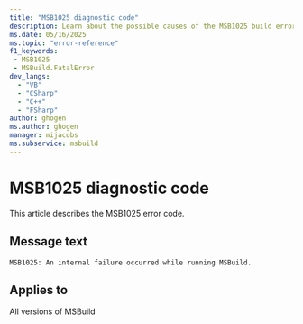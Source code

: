 ```yaml
---
title: "MSB1025 diagnostic code"
description: Learn about the possible causes of the MSB1025 build error, and get troubleshooting tips.
ms.date: 05/16/2025
ms.topic: "error-reference"
f1_keywords:
 - MSB1025
 - MSBuild.FatalError
dev_langs:
  - "VB"
  - "CSharp"
  - "C++"
  - "FSharp"
author: ghogen
ms.author: ghogen
manager: mijacobs
ms.subservice: msbuild
---
```


# MSB1025 diagnostic code

<!-- :::ErrorDefinitionDescription::: -->
<!-- :::editable-content name="introDescription"::: -->
This article describes the MSB1025 error code.
<!-- :::editable-content-end::: -->

## Message text

<!-- :::editable-content name="messageText"::: -->
`MSB1025: An internal failure occurred while running MSBuild.`
<!-- :::editable-content-end::: -->
<!-- MSB1025: An internal failure occurred while running MSBuild. -->

<!-- :::editable-content name="postOutputDescription"::: -->
<!--
{StrBegin="MSBUILD : error MSB1025: "}UE: This message is shown when the application has to terminate either because of a bug in the code, or because some
      FX/CLR method threw an unexpected exception.
      LOCALIZATION: The prefix "MSBUILD : error MSBxxxx:" and "MSBuild" should not be localized.
-->
<!-- :::editable-content-end::: -->
<!-- :::ErrorDefinitionDescription-end::: -->

## Applies to

All versions of MSBuild
